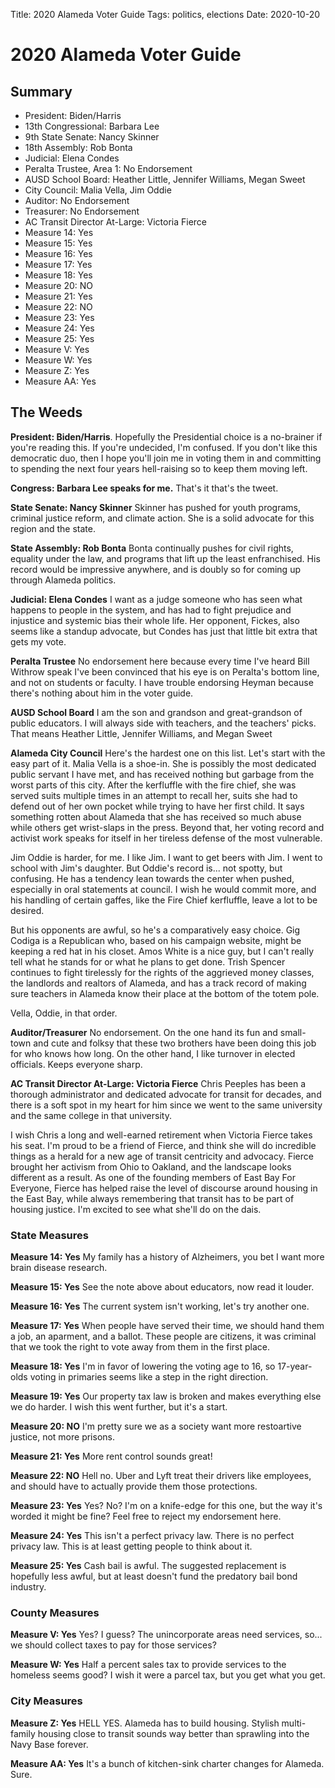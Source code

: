 Title: 2020 Alameda Voter Guide
Tags: politics, elections
Date: 2020-10-20

# 2020 Alameda Voter Guide

## Summary

- President: Biden/Harris
- 13th Congressional: Barbara Lee
- 9th State Senate: Nancy Skinner
- 18th Assembly: Rob Bonta
- Judicial: Elena Condes
- Peralta Trustee, Area 1: No Endorsement
- AUSD School Board: Heather Little, Jennifer Williams, Megan Sweet
- City Council: Malia Vella, Jim Oddie
- Auditor: No Endorsement
- Treasurer: No Endorsement
- AC Transit Director At-Large: Victoria Fierce
- Measure 14: Yes
- Measure 15: Yes
- Measure 16: Yes
- Measure 17: Yes
- Measure 18: Yes
- Measure 20: NO
- Measure 21: Yes
- Measure 22: NO
- Measure 23: Yes
- Measure 24: Yes
- Measure 25: Yes
- Measure V: Yes
- Measure W: Yes
- Measure Z: Yes
- Measure AA: Yes

## The Weeds

**President: Biden/Harris**. Hopefully the Presidential choice is a no-brainer if you're reading this. If you're undecided, I'm confused. If you don't like this democratic duo, then I hope you'll join me in voting them in and committing to spending the next four years hell-raising so to keep them moving left.

**Congress: Barbara Lee speaks for me.** That's it that's the tweet.

**State Senate: Nancy Skinner** Skinner has pushed for youth programs, criminal justice reform, and climate action. She is a solid advocate for this region and the state.

**State Assembly: Rob Bonta** Bonta continually pushes for civil rights, equality under the law, and programs that lift up the least enfranchised. His record would be impressive anywhere, and is doubly so for coming up through Alameda politics.

**Judicial: Elena Condes** I want as a judge someone who has seen what happens to people in the system, and has had to fight prejudice and injustice and systemic bias their whole life. Her opponent, Fickes, also seems like a standup advocate, but Condes has just that little bit extra that gets my vote.

**Peralta Trustee** No endorsement here because every time I've heard Bill Withrow speak I've been convinced that his eye is on Peralta's bottom line, and not on students or faculty. I have trouble endorsing Heyman because there's nothing about him in the voter guide.

**AUSD School Board** I am the son and grandson and great-grandson of public educators. I will always side with teachers, and the teachers' picks. That means Heather Little, Jennifer Williams, and Megan Sweet

**Alameda City Council** Here's the hardest one on this list. Let's start with the easy part of it. Malia Vella is a shoe-in. She is possibly the most dedicated public servant I have met, and has received nothing but garbage from the worst parts of this city. After the kerfluffle with the fire chief, she was served suits multiple times in an attempt to recall her, suits she had to defend out of her own pocket while trying to have her first child. It says something rotten about Alameda that she has received so much abuse while others get wrist-slaps in the press. Beyond that, her voting record and activist work speaks for itself in her tireless defense of the most vulnerable.

Jim Oddie is harder, for me. I like Jim. I want to get beers with Jim. I went to school with Jim's daughter. But Oddie's record is... not spotty, but confusing. He has a tendency lean towards the center when pushed, especially in oral statements at council. I wish he would commit more, and his handling of certain gaffes, like the Fire Chief kerfluffle, leave a lot to be desired. 

But his opponents are awful, so he's a comparatively easy choice. Gig Codiga is a Republican who, based on his campaign website, might be keeping a red hat in his closet. Amos White is a nice guy, but I can't really tell what he stands for or what he plans to get done. Trish Spencer continues to fight tirelessly for the rights of the aggrieved money classes, the landlords and realtors of Alameda, and has a track record of making sure teachers in Alameda know their place at the bottom of the totem pole.

Vella, Oddie, in that order.

**Auditor/Treasurer** No endorsement. On the one hand its fun and small-town and cute and folksy that these two brothers have been doing this job for who knows how long. On the other hand, I like turnover in elected officials. Keeps everyone sharp.

**AC Transit Director At-Large: Victoria Fierce** Chris Peeples has been a thorough administrator and dedicated advocate for transit for decades, and there is a soft spot in my heart for him since we went to the same university and the same college in that university. 

I wish Chris a long and well-earned retirement when Victoria Fierce takes his seat. I'm proud to be a friend of Fierce, and think she will do incredible things as a herald for a new age of transit centricity and advocacy. Fierce brought her activism from Ohio to Oakland, and the landscape looks different as a result. As one of the founding members of East Bay For Everyone, Fierce has helped raise the level of discourse around housing in the East Bay, while always remembering that transit has to be part of housing justice. I'm excited to see what she'll do on the dais.

### State Measures

**Measure 14: Yes** My family has a history of Alzheimers, you bet I want more brain disease research.

**Measure 15: Yes** See the note above about educators, now read it louder.

**Measure 16: Yes** The current system isn't working, let's try another one.

**Measure 17: Yes** When people have served their time, we should hand them a job, an aparment, and a ballot. These people are citizens, it was criminal that we took the right to vote away from them in the first place.

**Measure 18: Yes** I'm in favor of lowering the voting age to 16, so 17-year-olds voting in primaries seems like a step in the right direction.

**Measure 19: Yes** Our property tax law is broken and makes everything else we do harder. I wish this went further, but it's a start.

**Measure 20: NO** I'm pretty sure we as a society want more restoartive justice, not more prisons.

**Measure 21: Yes** More rent control sounds great!

**Measure 22: NO** Hell no. Uber and Lyft treat their drivers like employees, and should have to actually provide them those protections.

**Measure 23: Yes** Yes? No? I'm on a knife-edge for this one, but the way it's worded it might be fine? Feel free to reject my endorsement here.

**Measure 24: Yes** This isn't a perfect privacy law. There is no perfect privacy law. This is at least getting people to think about it.

**Measure 25: Yes** Cash bail is awful. The suggested replacement is hopefully less awful, but at least doesn't fund the predatory bail bond industry.

### County Measures

**Measure V: Yes** Yes? I guess? The unincorporate areas need services, so... we should collect taxes to pay for those services?

**Measure W: Yes** Half a percent sales tax to provide services to the homeless seems good? I wish it were a parcel tax, but you get what you get.

### City Measures

**Measure Z: Yes** HELL YES. Alameda has to build housing. Stylish multi-family housing close to transit sounds way better than sprawling into the Navy Base forever.

**Measure AA: Yes** It's a bunch of kitchen-sink charter changes for Alameda. Sure.

